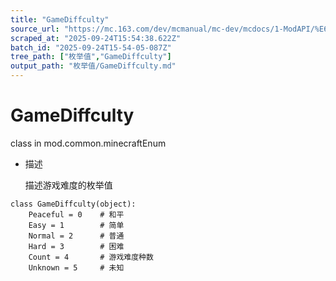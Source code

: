 ```yaml
---
title: "GameDiffculty"
source_url: "https://mc.163.com/dev/mcmanual/mc-dev/mcdocs/1-ModAPI/%E6%9E%9A%E4%B8%BE%E5%80%BC/GameDiffculty.html"
scraped_at: "2025-09-24T15:54:38.622Z"
batch_id: "2025-09-24T15-54-05-087Z"
tree_path: ["枚举值","GameDiffculty"]
output_path: "枚举值/GameDiffculty.md"
---
```


#  GameDiffculty

class in mod.common.minecraftEnum

*   描述
    
    描述游戏难度的枚举值
    

```
class GameDiffculty(object):
	Peaceful = 0	# 和平
	Easy = 1		# 简单
	Normal = 2		# 普通
	Hard = 3		# 困难
	Count = 4		# 游戏难度种数
	Unknown = 5		# 未知


```